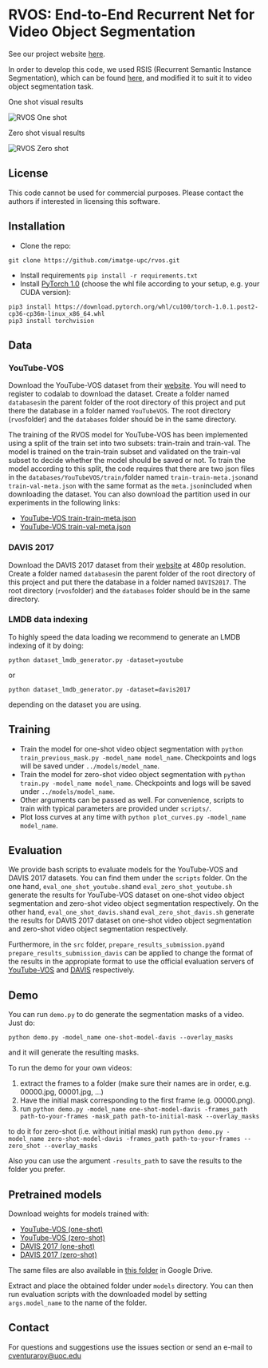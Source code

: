 # RVOS: End-to-End Recurrent Net for Video Object Segmentation

See our project website [here](https://imatge-upc.github.io/rvos/).

In order to develop this code, we used RSIS (Recurrent Semantic Instance Segmentation), which can be found [here](https://github.com/imatge-upc/rsis), and modified it to suit it to video object segmentation task.

One shot visual results

![RVOS One shot](https://github.com/imatge-upc/rvos/blob/master/rvos_supp_oneshot.gif) 

Zero shot visual results

![RVOS Zero shot](https://github.com/imatge-upc/rvos/blob/master/rvos_supp_zeroshot.gif)

## License

This code cannot be used for commercial purposes. Please contact the authors if interested in licensing this software.

## Installation
- Clone the repo:

```shell
git clone https://github.com/imatge-upc/rvos.git
```

- Install requirements ```pip install -r requirements.txt``` 
- Install [PyTorch 1.0](http://pytorch.org/) (choose the whl file according to your setup, e.g. your CUDA version):

```shell
pip3 install https://download.pytorch.org/whl/cu100/torch-1.0.1.post2-cp36-cp36m-linux_x86_64.whl
pip3 install torchvision
```

## Data

### YouTube-VOS

Download the YouTube-VOS dataset from their [website](https://youtube-vos.org/). You will need to register to codalab to download the dataset. Create a folder named ```databases```in the parent folder of the root directory of this project and put there the database in a folder named ```YouTubeVOS```. The root directory (```rvos```folder) and the ```databases``` folder should be in the same directory.

The training of the RVOS model for YouTube-VOS has been implemented using a split of the train set into two subsets: train-train and train-val. The model is trained on the train-train subset and validated on the train-val subset to decide whether the model should be saved or not. To train the model according to this split, the code requires that there are two json files in the ```databases/YouTubeVOS/train/```folder named ```train-train-meta.json```and ```train-val-meta.json``` with the same format as the ```meta.json```included when downloading the dataset. You can also download the partition used in our experiments in the following links:

- [YouTube-VOS train-train-meta.json](https://imatge.upc.edu/web/sites/default/files/projects/segmentation/public_html/rvos-pretrained-models/train-train-meta.json)
- [YouTube-VOS train-val-meta.json](https://imatge.upc.edu/web/sites/default/files/projects/segmentation/public_html/rvos-pretrained-models/train-val-meta.json)

### DAVIS 2017

Download the DAVIS 2017 dataset from their [website](https://davischallenge.org/davis2017/code.html) at 480p resolution. Create a folder named ```databases```in the parent folder of the root directory of this project and put there the database in a folder named ```DAVIS2017```. The root directory (```rvos```folder) and the ```databases``` folder should be in the same directory.

### LMDB data indexing

To highly speed the data loading we recommend to generate an LMDB indexing of it by doing:
```
python dataset_lmdb_generator.py -dataset=youtube
```
or
```
python dataset_lmdb_generator.py -dataset=davis2017
```
depending on the dataset you are using.

## Training

- Train the model for one-shot video object segmentation with ```python train_previous_mask.py -model_name model_name```. Checkpoints and logs will be saved under ```../models/model_name```.
- Train the model for zero-shot video object segmentation with ```python train.py -model_name model_name```. Checkpoints and logs will be saved under ```../models/model_name```. 
- Other arguments can be passed as well. For convenience, scripts to train with typical parameters are provided under ```scripts/```.
- Plot loss curves at any time with ```python plot_curves.py -model_name model_name```.

## Evaluation

We provide bash scripts to  evaluate models for the YouTube-VOS and DAVIS 2017 datasets. You can find them under the ```scripts``` folder. On the one hand, ```eval_one_shot_youtube.sh```and ```eval_zero_shot_youtube.sh``` generate the results for YouTube-VOS dataset on one-shot video object segmentation and zero-shot video object segmentation respectively. On the other hand, ```eval_one_shot_davis.sh```and ```eval_zero_shot_davis.sh``` generate the results for DAVIS 2017 dataset on one-shot video object segmentation and zero-shot video object segmentation respectively. 

Furthermore, in the ```src``` folder, ```prepare_results_submission.py```and ```prepare_results_submission_davis``` can be applied to change the format of the results in the appropiate format to use the official evaluation servers of [YouTube-VOS](https://competitions.codalab.org/competitions/19544) and [DAVIS](https://competitions.codalab.org/competitions/16526) respectively.

## Demo

You can run ```demo.py``` to do generate the segmentation masks of a video. Just do:
```
python demo.py -model_name one-shot-model-davis --overlay_masks
```
and it will generate the resulting masks.

To run the demo for your own videos:
1. extract the frames to a folder (make sure their names are in order, e.g. 00000.jpg, 00001.jpg, ...) 
2. Have the initial mask corresponding to the first frame (e.g. 00000.png).
3. run 
  ```python demo.py -model_name one-shot-model-davis -frames_path path-to-your-frames -mask_path path-to-initial-mask --overlay_masks```

to do it for zero-shot (i.e. without initial mask) run
  ```python demo.py -model_name zero-shot-model-davis -frames_path path-to-your-frames --zero_shot --overlay_masks```
  
Also you can use the argument `-results_path` to save the results to the folder you prefer.


## Pretrained models

Download weights for models trained with:

- [YouTube-VOS (one-shot)](https://imatge.upc.edu/web/sites/default/files/projects/segmentation/public_html/rvos-pretrained-models/one-shot-model-youtubevos.zip)
- [YouTube-VOS (zero-shot)](https://imatge.upc.edu/web/sites/default/files/projects/segmentation/public_html/rvos-pretrained-models/zero-shot-model-youtubevos.zip)
- [DAVIS 2017 (one-shot)](https://imatge.upc.edu/web/sites/default/files/projects/segmentation/public_html/rvos-pretrained-models/one-shot-model-davis.zip)
- [DAVIS 2017 (zero-shot)](https://imatge.upc.edu/web/sites/default/files/projects/segmentation/public_html/rvos-pretrained-models/zero-shot-model-davis.zip)

The same files are also available in [this folder](https://drive.google.com/drive/folders/1ZS2T6Iyum3UGftNLBivEHMzQtqWwzgEv?usp=sharing) in Google Drive.

Extract and place the obtained folder under ```models``` directory. 
You can then run evaluation scripts with the downloaded model by setting ```args.model_name``` to the name of the folder.

## Contact

For questions and suggestions use the issues section or send an e-mail to cventuraroy@uoc.edu
